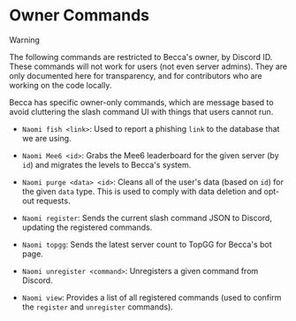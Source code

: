 # Owner Commands

> [!WARNING]
> The following commands are restricted to Becca's owner, by Discord ID. These commands will not work for users (not even server admins). They are only documented here for transparency, and for contributors who are working on the code locally.

Becca has specific owner-only commands, which are message based to avoid cluttering the slash command UI with things that users cannot run.

- `Naomi fish <link>`: Used to report a phishing `link` to the database that we are using.

- `Naomi Mee6 <id>`: Grabs the Mee6 leaderboard for the given server (by `id`) and migrates the levels to Becca's system.

- `Naomi purge <data> <id>`: Cleans all of the user's data (based on `id`) for the given `data` type. This is used to comply with data deletion and opt-out requests.

- `Naomi register`: Sends the current slash command JSON to Discord, updating the registered commands.

- `Naomi topgg`: Sends the latest server count to TopGG for Becca's bot page.

- `Naomi unregister <command>`: Unregisters a given command from Discord.

- `Naomi view`: Provides a list of all registered commands (used to confirm the `register` and `unregister` commands).
